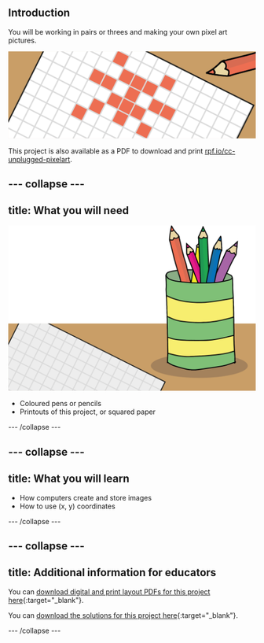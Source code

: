 ## Introduction

You will be working in pairs or threes and making your own pixel art pictures.

![hand drawn pixel art picture on graph paper](images/pixel-art-showcase.png)

This project is also available as a PDF to download and print [rpf.io/cc-unplugged-pixelart](http://rpf.io/cc-unplugged-pixelart).

--- collapse ---
---
title: What you will need
---

![square paper and colour pencils](images/what-you-need.png)

+ Coloured pens or pencils
+ Printouts of this project, or squared paper

--- /collapse ---

--- collapse ---
---
title: What you will learn
---

+ How computers create and store images
+ How to use (x, y) coordinates

--- /collapse ---

--- collapse ---
---
title: Additional information for educators
---

You can [download digital and print layout PDFs for this project here](http://rpf.io/p/en/pixel-art-unplugged-go){:target="_blank"}.

You can [download the solutions for this project here](http://rpf.io/p/en/pixel-art-unplugged-get){:target="_blank"}.

--- /collapse ---
